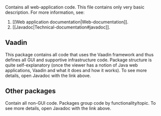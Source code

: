 <!-- --- title: Web package -->

Contains all web-application code. This file contains only very basic description. For more information, see:  

1. [[Web application documentation|Web-documentation]].
2. [[Javadoc|Technical-documentation#javadoc]].

## Vaadin

This package contains all code that uses the Vaadin framework and thus defines all GUI and supportive infrastructure code. Package structure is quite self-explanatory (once the viewer has a notion of Java web applications, Vaadin and what it does and how it works). To see more details, open Javadoc with the link above.

## Other packages

Contain all non-GUI code. Packages group code by functionality/topic. To see more details, open Javadoc with the link above.